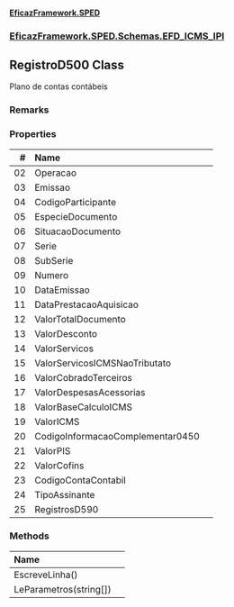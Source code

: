 #### [EficazFramework.SPED](EficazFrameworkSPED.md 'EficazFramework SPED')
### [EficazFramework.SPED.Schemas.EFD_ICMS_IPI](EficazFramework.SPED.Schemas.EFD_ICMS_IPI.md 'EficazFramework.SPED.Schemas.EFD_ICMS_IPI')

## RegistroD500 Class

Plano de contas contábeis

### Remarks
### Properties

| # | Name | |
| ---: | :--- | :--- |
| 02 | Operacao |  |
| 03 | Emissao |  |
| 04 | CodigoParticipante |  |
| 05 | EspecieDocumento |  |
| 06 | SituacaoDocumento |  |
| 07 | Serie |  |
| 08 | SubSerie |  |
| 09 | Numero |  |
| 10 | DataEmissao |  |
| 11 | DataPrestacaoAquisicao |  |
| 12 | ValorTotalDocumento |  |
| 13 | ValorDesconto |  |
| 14 | ValorServicos |  |
| 15 | ValorServicosICMSNaoTributato |  |
| 16 | ValorCobradoTerceiros |  |
| 17 | ValorDespesasAcessorias |  |
| 18 | ValorBaseCalculoICMS |  |
| 19 | ValorICMS |  |
| 20 | CodigoInformacaoComplementar0450 |  |
| 21 | ValorPIS |  |
| 22 | ValorCofins |  |
| 23 | CodigoContaContabil |  |
| 24 | TipoAssinante |  |
| 25 | RegistrosD590 |  |
### Methods

| Name | |
| :--- | :--- |
| EscreveLinha() |  |
| LeParametros(string[]) |  |
